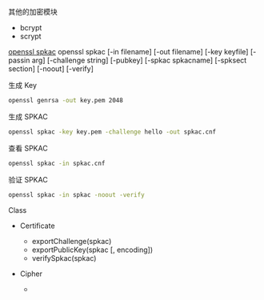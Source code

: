 其他的加密模块

- bcrypt
- scrypt

[openssl spkac](https://www.mkssoftware.com/docs/man1/openssl_spkac.1.asp)
openssl spkac [-in filename] [-out filename] [-key keyfile] [-passin arg] [-challenge string] [-pubkey] [-spkac spkacname] [-spksect section] [-noout] [-verify]

生成 Key

```zsh
openssl genrsa -out key.pem 2048
```

生成 SPKAC

```zsh
openssl spkac -key key.pem -challenge hello -out spkac.cnf
```

查看 SPKAC

```zsh
openssl spkac -in spkac.cnf
```

验证 SPKAC

```zsh
openssl spkac -in spkac -noout -verify
```

Class

- Certificate

  - exportChallenge(spkac)
  - exportPublicKey(spkac [, encoding])
  - verifySpkac(spkac)

- Cipher

  -
